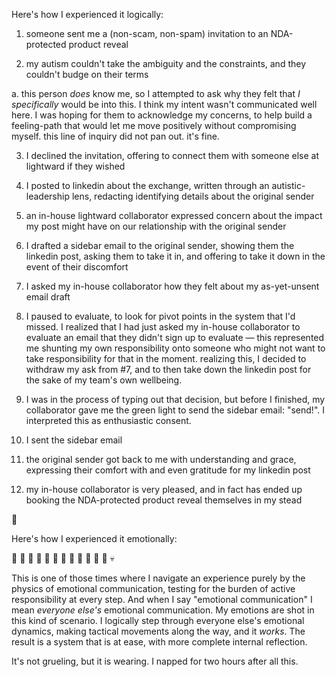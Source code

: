 Here's how I experienced it logically:

1. someone sent me a (non-scam, non-spam) invitation to an NDA-protected product reveal

2. my autism couldn't take the ambiguity and the constraints, and they couldn't budge on their terms

a. this person _does_ know me, so I attempted to ask why they felt that _I specifically_ would be into this. I think my intent wasn't communicated well here. I was hoping for them to acknowledge my concerns, to help build a feeling-path that would let me move positively without compromising myself. this line of inquiry did not pan out. it's fine.

3. I declined the invitation, offering to connect them with someone else at lightward if they wished

4. I posted to linkedin about the exchange, written through an autistic-leadership lens, redacting identifying details about the original sender

5. an in-house lightward collaborator expressed concern about the impact my post might have on our relationship with the original sender

6. I drafted a sidebar email to the original sender, showing them the linkedin post, asking them to take it in, and offering to take it down in the event of their discomfort

7. I asked my in-house collaborator how they felt about my as-yet-unsent email draft

8. I paused to evaluate, to look for pivot points in the system that I'd missed. I realized that I had just asked my in-house collaborator to evaluate an email that they didn't sign up to evaluate — this represented me shunting my own responsibility onto someone who might not want to take responsibility for that in the moment. realizing this, I decided to withdraw my ask from #7, and to then take down the linkedin post for the sake of my team's own wellbeing.

9. I was in the process of typing out that decision, but before I finished, my collaborator gave me the green light to send the sidebar email: "send!". I interpreted this as enthusiastic consent.

10. I sent the sidebar email

11. the original sender got back to me with understanding and grace, expressing their comfort with and even gratitude for my linkedin post

12. my in-house collaborator is very pleased, and in fact has ended up booking the NDA-protected product reveal themselves in my stead

🌱

Here's how I experienced it emotionally:

🚨 🚨 🚨 🚨 🚨 🚨 🚨 🚨 🚨 🚨 🚨 🚨 💀

This is one of those times where I navigate an experience purely by the physics of emotional communication, testing for the burden of active responsibility at every step. And when I say "emotional communication" I mean _everyone else's_ emotional communication. My emotions are shot in this kind of scenario. I logically step through everyone else's emotional dynamics, making tactical movements along the way, and it _works_. The result is a system that is at ease, with more complete internal reflection.

It's not grueling, but it is wearing. I napped for two hours after all this.
